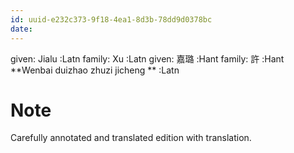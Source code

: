 ```yaml
---
id: uuid-e232c373-9f18-4ea1-8d3b-78dd9d0378bc
date: 
---
```


given: Jialu  :Latn
family: Xu  :Latn
given: 嘉璐 :Hant
family: 許 :Hant
**Wenbai duizhao zhuzi jicheng  ** :Latn
# Note
Carefully annotated and translated edition with translation.
